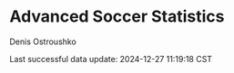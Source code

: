 # Advanced Soccer Statistics
Denis Ostroushko

<!-- gfm -->

Last successful data update: 2024-12-27 11:19:18 CST
